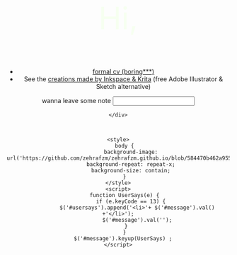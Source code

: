 <html lang="en">
<head>
    <script src="jquery.js" ></script>
    <link rel="stylesheet" href="me.css">
    <meta charset="UTF-8">
    <meta http-equiv="X-UA-Compatible" content="IE=edge">
    <meta name="viewport" content="width=device-width, initial-scale=1.0">
    <title>Zehra</title>
</head>
<body >
    <div  style="text-align: center">
        <p style="font-size: 70px ;color: rgb(246, 255, 240) ; " >Hi,</p> 
        <ul >
            <li class="main"><a href="https://github.com/zehrafzm/zehrafzm.github.io/blob/f8bfebfc4ec2478be9859b47c39c6fcbab5b9d87/assets/css/CV%20(7)%20(1).pdf" target="_blank">formal cv (boring***) </a></li>
            <li class="main">See the <a href="illust.html" target="_blank">creations made by Inkspace & Krita</a>  (free Adobe Illustrator & Sketch alternative) </li>
        </ul>  
        wanna leave some note
        <input id="message">
        <p>
            <ul class="message">
                <span id="usersays" ></span>
            </ul>
        </p>
            
    </div>

    
    
    <style>
        body {
            background-image:  url('https://github.com/zehrafzm/zehrafzm.github.io/blob/584470b462a9555ad3312eb9fb9ec726540b6b5c/assets/css/butter.png');
            background-repeat: repeat-x;
            background-size: contain;
        }
    </style>
    <script>
        function UserSays(e) {
            if (e.keyCode == 13) {
                $('#usersays').append('<li>'+ $('#message').val()  +'</li>');
                $('#message').val('');
            }   
        }
        $('#message').keyup(UserSays) ; 
    </script>
</body>
</html>
